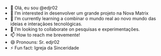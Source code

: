  - 👋 Olá, eu sou @edjr02
- 👀 I’m interested in desenvolver um grande projeto na Nova Matrix
- 🌱 I’m currently learning a combinar o mundo real ao novo mundo das ideias e interaçãoes tecnológicas.
- 💞️ I’m looking to collaborate on pesquisas e experimentações.
- 📫 How to reach me brevemente!
- 😄 Pronouns: Sr. edjr02
- ⚡ Fun fact: Igreja da Sinceridade

<!---
edjr02/edjr02 is a ✨ special ✨ repository because its `README.md` (this file) appears on your GitHub profile.
You can click the Preview link to take a look at your changes.
--->
